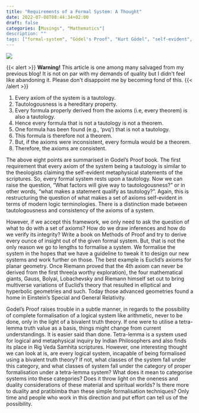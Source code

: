 ```yaml
---
title: "Requirements of a Formal System: A Thought"
date: 2022-07-08T08:44:34+02:00
draft: false
categories: [Musings", "Mathematics"]
description: ""
tags: ["formal-system", "Gödel's Proof", "Kurt Gödel", "self-evident", "tautology"]
---
```


![](img/What-does-it-take-to-be-an-Axiom.png)

{{< alert >}}
**Warning!** This article is one among many salvaged from my previous blog! It is not on par with my demands of quality but I didn't feel like abandoning it. Please don't disappoint me by becoming fond of this.
{{< /alert >}}

1. Every axiom of the system is a tautology.
1. Tautologousness is a hereditary property.
1. Every formula properly derived from the axioms (i.e, every theorem) is also a tautology.
1. Hence every formula that is not a tautology is not a theorem.
1. One formula has been found (e.g., ‘pvq’) that is not a tautology.
1. This formula is therefore not a theorem.
1. But, if the axioms were inconsistent, every formula would be a theorem.
1. Therefore, the axioms are consistent.

The above eight points are summarised in Godel’s Proof book. The first requirement that every axiom of the system being a tautology is similar to the theologists claiming the self-evident metaphysical statements of the scriptures. So, every formal system rests upon a tautology. Now we can raise the question, “What factors will give way to tautologousness?” or in other words, “what makes a statement qualify as tautology?”. Again, this is restructuring the question of what makes a set of axioms self-evident in terms of modern logic terminologies. There is a distinction made between tautologousness and consistency of the axioms of a system.

However, if we accept this framework, we only need to ask the question of what to do with a set of axioms? How do we draw inferences and how do we verify its integrity? Write a book on Methods of Proof and try to derive every ounce of insight out of the given formal system. But, that is not the only reason we go to lengths to formalise a system. We formalise the system in the hopes that we have a guideline to tweak it to design our new systems and work further on those. The best example is Euclid’s axioms for planar geometry. Once Riemann proved that the 4th axiom can never be derived from the first three(a worthy exploration), the four mathematical giants, Gauss, Bolyai, Lobachevsky and Riemann himself set out to bring multiverse variations of Euclid’s theory that resulted in elliptical and hyperbolic geometries and such. Today those advanced geometries found a home in Einstein’s Special and General Relativity.

Godel’s Proof raises trouble in a subtle manner, in regards to the possibility of complete formalisation of a logical system like arithmetic, never to be done, only in the light of a bivalent truth theory. If one were to utilise a tetra-lemma truth value as a basis, things might change from current understandings. It is easier said than done. Tetra-lemma is a system used for logical and metaphysical inquiry by Indian Philosophers and also finds its place in Rig Veda Samhita scriptures. However, one interesting thought we can look at is, are every logical system, incapable of being formalised using a bivalent truth theory? If not, what classes of the system fall under this category, and what classes of system fall under the category of proper formalisation under a tetra-lemma system? What does it mean to categorise systems into these categories? Does it throw light on the oneness and duality considerations of these material and spiritual worlds? Is there more to duality and pratibimba than these simple formalisation techniques? Only time and people who work in this direction and put effort can tell us of the possibility.

